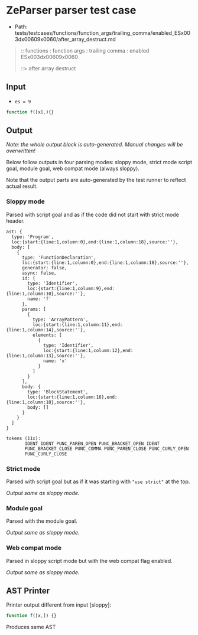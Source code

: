# ZeParser parser test case

- Path: tests/testcases/functions/function_args/trailing_comma/enabled_ESx003dx00609x0060/after_array_destruct.md

> :: functions : function args : trailing comma : enabled ESx003dx00609x0060
>
> ::> after array destruct

## Input

- `es = 9`

`````js
function f([x],){}
`````

## Output

_Note: the whole output block is auto-generated. Manual changes will be overwritten!_

Below follow outputs in four parsing modes: sloppy mode, strict mode script goal, module goal, web compat mode (always sloppy).

Note that the output parts are auto-generated by the test runner to reflect actual result.

### Sloppy mode

Parsed with script goal and as if the code did not start with strict mode header.

`````
ast: {
  type: 'Program',
  loc:{start:{line:1,column:0},end:{line:1,column:18},source:''},
  body: [
    {
      type: 'FunctionDeclaration',
      loc:{start:{line:1,column:0},end:{line:1,column:18},source:''},
      generator: false,
      async: false,
      id: {
        type: 'Identifier',
        loc:{start:{line:1,column:9},end:{line:1,column:10},source:''},
        name: 'f'
      },
      params: [
        {
          type: 'ArrayPattern',
          loc:{start:{line:1,column:11},end:{line:1,column:14},source:''},
          elements: [
            {
              type: 'Identifier',
              loc:{start:{line:1,column:12},end:{line:1,column:13},source:''},
              name: 'x'
            }
          ]
        }
      ],
      body: {
        type: 'BlockStatement',
        loc:{start:{line:1,column:16},end:{line:1,column:18},source:''},
        body: []
      }
    }
  ]
}

tokens (11x):
       IDENT IDENT PUNC_PAREN_OPEN PUNC_BRACKET_OPEN IDENT
       PUNC_BRACKET_CLOSE PUNC_COMMA PUNC_PAREN_CLOSE PUNC_CURLY_OPEN
       PUNC_CURLY_CLOSE
`````

### Strict mode

Parsed with script goal but as if it was starting with `"use strict"` at the top.

_Output same as sloppy mode._

### Module goal

Parsed with the module goal.

_Output same as sloppy mode._

### Web compat mode

Parsed in sloppy script mode but with the web compat flag enabled.

_Output same as sloppy mode._

## AST Printer

Printer output different from input [sloppy]:

````js
function f([x,]) {}
````

Produces same AST
